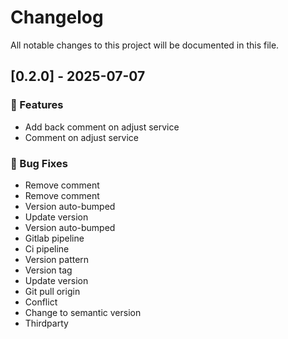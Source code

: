 # Changelog

All notable changes to this project will be documented in this file.

## [0.2.0] - 2025-07-07

### 🚀 Features

- Add back comment on adjust service
- Comment on adjust service

### 🐛 Bug Fixes

- Remove comment
- Remove comment
- Version auto-bumped
- Update version
- Version auto-bumped
- Gitlab pipeline
- Ci pipeline
- Version pattern
- Version tag
- Update version
- Git pull origin
- Conflict
- Change to semantic version
- Thirdparty

<!-- generated by git-cliff -->
